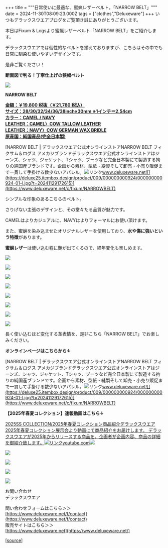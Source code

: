 +++
title = """日常使いに最適な、蜜蝋レザーベルト。「NARROW BELT」"""
date = 2024-11-30T08:09:23.000Z
tags = ["clothes","Deluxeware"]
+++
いつもデラックスウエアブログをご覧頂き誠にありがとうございます。

本日はFixum & Logsより蜜蝋レザーベルト「NARROW BELT」をご紹介します。

デラックスウエアでは個性的なベルトを揃えておりますが、こちらはその中でも日常に馴染む使いやすいデザインです。

是非ご覧ください！

**断面図で判る！丁寧仕上げの狭幅ベルト**

**[![](https://stat.ameba.jp/user_images/20241130/16/deluxeware/13/7a/j/o1100110015516044827.jpg)](https://stat.ameba.jp/user_images/20241130/16/deluxeware/13/7a/j/o1100110015516044827.jpg)**

**NARROW BELT**

**[金額：￥19,800 税抜（￥21,780 税込）](https://www.deluxeware.net/c/fixum/NARROWBELT)  
[サイズ：28/30/32/34/36/38inch×30mm ※1インチ＝2.54cm](https://www.deluxeware.net/c/fixum/NARROWBELT)  
[カラー：CAMEL / NAVY](https://www.deluxeware.net/c/fixum/NARROWBELT)  
[LEATHER：CAMEL）COW TALLOW LEATHER](https://www.deluxeware.net/c/fixum/NARROWBELT)  
[LEATHER：NAVY）COW GERMAN WAX BRIDLE](https://www.deluxeware.net/c/fixum/NARROWBELT)  
[原産国：純国産品(完全日本製)](https://www.deluxeware.net/c/fixum/NARROWBELT)**

[NARROW BELT | デラックスウエア公式オンラインストアNARROW BELT フィクサム＆ログス アメカジブランドデラックスウエア公式オンラインストアはジーンズ、シャツ、ジャケット、Tシャツ、ブーツなど完全日本製にて製造する拘りの純国産ブランドです。企画から素材、型紙・縫製そして卸売・小売り販促まで一貫して手掛ける数少ないアパレル。![リンク](https://c.stat100.ameba.jp/ameblo/symbols/v3.20.0/svg/gray/editor_link.svg)www.deluxeware.net![](https://deluxe25.itembox.design/product/009/000000000924/000000000924-01-l.jpg?t=20241129172615)](https://www.deluxeware.net/c/fixum/NARROWBELT)

シンプルな印象のあるこちらのベルト。

さりげない主張のデザインと、その堂々たる品質が魅力です。

CAMELはよりカジュアルに、NAVYはよりフォーマルにお使い頂けます。

また、蜜蝋を染み込ませたオリジナルレザーを使用しており、**水や傷に強いという特徴**があります。

**蜜蝋レザー**は使い込む程に艶が出てくるので、経年変化も楽しめます。

[![](https://stat.ameba.jp/user_images/20241130/16/deluxeware/4f/00/j/o1100110015516044839.jpg)](https://stat.ameba.jp/user_images/20241130/16/deluxeware/4f/00/j/o1100110015516044839.jpg)

[![](https://stat.ameba.jp/user_images/20241130/16/deluxeware/7f/7e/j/o1100110015516044830.jpg)](https://stat.ameba.jp/user_images/20241130/16/deluxeware/7f/7e/j/o1100110015516044830.jpg)

[![](https://stat.ameba.jp/user_images/20241130/16/deluxeware/13/7a/j/o1100110015516044827.jpg)](https://stat.ameba.jp/user_images/20241130/16/deluxeware/13/7a/j/o1100110015516044827.jpg)

[![](https://stat.ameba.jp/user_images/20241130/16/deluxeware/9d/e7/j/o1100110015516044836.jpg)](https://stat.ameba.jp/user_images/20241130/16/deluxeware/9d/e7/j/o1100110015516044836.jpg)

[![](https://stat.ameba.jp/user_images/20241130/16/deluxeware/f4/31/j/o0800064015516044823.jpg)](https://stat.ameba.jp/user_images/20241130/16/deluxeware/f4/31/j/o0800064015516044823.jpg)

[![](https://stat.ameba.jp/user_images/20241130/16/deluxeware/b1/80/j/o0800080015516044819.jpg)](https://stat.ameba.jp/user_images/20241130/16/deluxeware/b1/80/j/o0800080015516044819.jpg)

[![](https://stat.ameba.jp/user_images/20241130/16/deluxeware/42/cd/j/o0800080015516044816.jpg)](https://stat.ameba.jp/user_images/20241130/16/deluxeware/42/cd/j/o0800080015516044816.jpg)

[![](https://stat.ameba.jp/user_images/20241130/16/deluxeware/13/4e/j/o0800080015516044821.jpg)](https://stat.ameba.jp/user_images/20241130/16/deluxeware/13/4e/j/o0800080015516044821.jpg)

長く使い込むほど変化する革表情を、是非こちら「NARROW BELT」でお楽しみください。

**オンラインページはこちらから↓**

[NARROW BELT | デラックスウエア公式オンラインストアNARROW BELT フィクサム＆ログス アメカジブランドデラックスウエア公式オンラインストアはジーンズ、シャツ、ジャケット、Tシャツ、ブーツなど完全日本製にて製造する拘りの純国産ブランドです。企画から素材、型紙・縫製そして卸売・小売り販促まで一貫して手掛ける数少ないアパレル。![リンク](https://c.stat100.ameba.jp/ameblo/symbols/v3.20.0/svg/gray/editor_link.svg)www.deluxeware.net![](https://deluxe25.itembox.design/product/009/000000000924/000000000924-01-l.jpg?t=20241129172615)](https://www.deluxeware.net/c/fixum/NARROWBELT)

**【2025年春夏コレクション】速報動画はこちら↓**

[2025SS COLLECTION/2025年春夏コレクション商品紹介デラックスウエア2025年春夏コレクション展示会より動画にて商品紹介をお届けします。 デラックスウエアが2025年からリリースする商品を、企画者が企画内容、商品の詳細を御紹介致します。![リンク](https://c.stat100.ameba.jp/ameblo/symbols/v3.20.0/svg/gray/editor_link.svg)youtube.com![](https://i.ytimg.com/vi/A71qJSd2lh4/hqdefault.jpg?sqp=-oaymwEXCOADEI4CSFryq4qpAwkIARUAAIhCGAE=&rs=AOn4CLAjvDtZHCLmch_wfz5qqtOMUoi28A&days_since_epoch=20057)](https://youtube.com/playlist?list=PLmcuUjZ67rhnclr762_W-zDg7FyyrNvqF&si=TwbcFYmXD5Wc95Yd)

[![](https://stat.ameba.jp/user_images/20241116/16/deluxeware/4a/05/j/o1200050015510661447.jpg?caw=800)](https://www.deluxeware.net/c/deluxeware/D-26)

[![](https://stat.ameba.jp/user_images/20240315/15/deluxeware/04/7f/j/o0800026015413271803.jpg?caw=800)](https://www.instagram.com/deluxeware/?hl=ja)

[![](https://stat.ameba.jp/user_images/20220415/12/deluxeware/3b/ce/j/o0800026015103175481.jpg?caw=800)](https://www.deluxeware.net/f/headstore)

[![](https://stat.ameba.jp/user_images/20220415/12/deluxeware/d7/c6/j/o0800026015103175487.jpg?caw=800)](https://www.deluxeware.net/)

お問い合わせ  
デラックスウエア

問い合わせフォームはこちら＞＞  
[https://www.deluxeware.net/f/contact](https://www.deluxeware.net/f/contact)  
販売サイトはこちら＞＞  
[https://www.deluxeware.net](https://www.deluxeware.net/)

[[source]](https://ameblo.jp/deluxeware/entry-12876929032.html)
